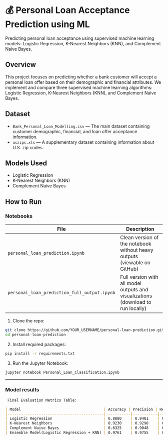 # 💰 Personal Loan Acceptance Prediction using ML

Predicting personal loan acceptance using supervised machine learning models: Logistic Regression, K-Nearest Neighbors (KNN), and Complement Naive Bayes.

## Overview

This project focuses on predicting whether a bank customer will accept a personal loan offer based on their demographic and financial attributes. We implement and compare three supervised machine learning algorithms: Logistic Regression, K-Nearest Neighbors (KNN), and Complement Naive Bayes.

## Dataset

- `Bank_Personal_Loan_Modelling.csv` — The main dataset containing customer demographic, financial, and loan offer acceptance information.
- `uszips.xls` — A supplementary dataset containing information about U.S. zip codes.

## Models Used

- Logistic Regression
- K-Nearest Neighbors (KNN)
- Complement Naive Bayes

## How to Run

### Notebooks

| File | Description |
|------|-------------|
| `personal_loan_prediction.ipynb` | Clean version of the notebook without heavy outputs (viewable on GitHub) |
| `personal_loan_prediction_full_output.ipynb` | Full version with all model outputs and visualizations (download to run locally) |


1. Clone the repo:

```bash
git clone https://github.com/YOUR_USERNAME/personal-loan-prediction.git
cd personal-loan-prediction
```

2. Install required packages:
```bash
pip install -r requirements.txt
```

3. Run the Jupyter Notebook:
``` bash
jupyter notebook Personal_Loan_Classification.ipynb
```


---

### Model results

```markdown
 Final Evaluation Metrics Table:

| Model                                     | Accuracy | Precision | Recall | F1 Score | ROC AUC |
|-------------------------------------------|-----------|-----------|-----------|-----------|-----------|
| Logistic Regression                       | 0.8880    | 0.9481    | 0.8880    | 0.9064    | 0.9807    |
| K-Nearest Neighbors                       | 0.9230    | 0.9290    | 0.9230    | 0.8908    | 0.9592    |
| Complement Naive Bayes                    | 0.6325    | 0.9048    | 0.6325    | 0.7149    | 0.8018    |
| Ensemble Model(Logistic Regression + KNN) | 0.9761    | 0.9755    | 0.9761    | 0.9749    | 0.9857    |
 	 	
```
